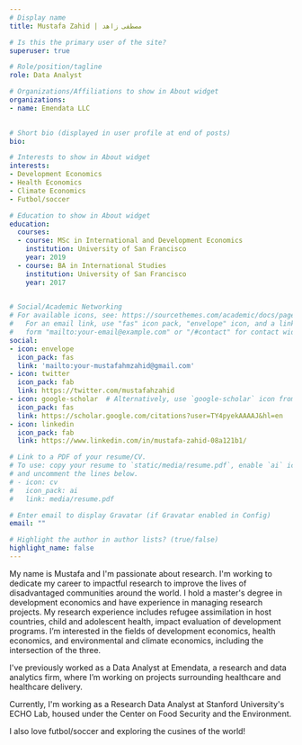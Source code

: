 ```yaml
---
# Display name
title: Mustafa Zahid | مصطفى زاهد

# Is this the primary user of the site?
superuser: true

# Role/position/tagline
role: Data Analyst

# Organizations/Affiliations to show in About widget
organizations:
- name: Emendata LLC
  

# Short bio (displayed in user profile at end of posts)
bio: 

# Interests to show in About widget
interests: 
- Development Economics
- Health Economics
- Climate Economics
- Futbol/soccer

# Education to show in About widget
education:
  courses:
  - course: MSc in International and Development Economics
    institution: University of San Francisco
    year: 2019
  - course: BA in International Studies
    institution: University of San Francisco
    year: 2017
  

# Social/Academic Networking
# For available icons, see: https://sourcethemes.com/academic/docs/page-builder/#icons
#   For an email link, use "fas" icon pack, "envelope" icon, and a link in the
#   form "mailto:your-email@example.com" or "/#contact" for contact widget.
social:
- icon: envelope
  icon_pack: fas
  link: 'mailto:your-mustafahmzahid@gmail.com'
- icon: twitter
  icon_pack: fab
  link: https://twitter.com/mustafahzahid
- icon: google-scholar  # Alternatively, use `google-scholar` icon from `ai` icon pack
  icon_pack: fas
  link: https://scholar.google.com/citations?user=TY4pyekAAAAJ&hl=en
- icon: linkedin
  icon_pack: fab
  link: https://www.linkedin.com/in/mustafa-zahid-08a121b1/

# Link to a PDF of your resume/CV.
# To use: copy your resume to `static/media/resume.pdf`, enable `ai` icons in `params.toml`, 
# and uncomment the lines below.
# - icon: cv
#   icon_pack: ai
#   link: media/resume.pdf

# Enter email to display Gravatar (if Gravatar enabled in Config)
email: ""

# Highlight the author in author lists? (true/false)
highlight_name: false
---
```


My name is Mustafa and I'm passionate about research. I'm working to dedicate my career to impactful research to improve the lives of disadvantaged communities around the world. I hold a master's degree in development economics and have experience in managing research projects. My research experience includes refugee assimilation in host countries, child and adolescent health, impact evaluation of development programs. I’m interested in the fields of development economics, health economics, and environmental and climate economics, including the intersection of the three. 

I've previously worked as a Data Analyst at Emendata, a research and data analytics firm, where I’m working on projects surrounding healthcare and healthcare delivery.

Currently, I'm working as a Research Data Analyst at Stanford University's ECHO Lab, housed under the Center on Food Security and the Environment.

I also love futbol/soccer and exploring the cusines of the world!



